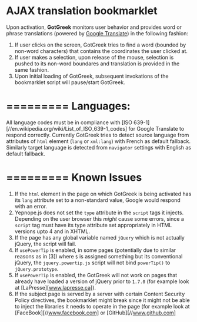 AJAX translation bookmarklet
=========
Upon activation, __GotGreek__ monitors user behavior and provides word or phrase translations (powered by <a href="https://developers.google.com/translate/">Google Translate</a>) in the following fashion:

1. If user clicks on the screen, GotGreek tries to find a word (bounded by non-word characters) that contains the coordinates the user clicked at.
2. If user makes a selection, upon release of the mouse, selection is pushed to its non-word boundares and translation is provided in the same fashion.
3. Upon initial loading of GotGreek, subsequent invokations of the bookmarklet script will pause/start GotGreek.

=========
Languages:
=========
All language codes must be in compliance with [ISO 639-1][//en.wikipedia.org/wiki/List_of_ISO_639-1_codes] for Google Translate to respond correctly. Currently GotGreek tries to detect source language from attributes of `html` element (`lang` or `xml:lang`) with French as default fallback. Similarly target language is detected from `navigator` settings with English as default fallback.


=========
Known Issues
=========

1. If the `html` element in the page on which GotGreek is being activated has its `lang` attribute set to a non-standard value, Google would respond with an error.
2. Yepnope.js does not set the `type` attribute in the `script` tags it injects. Depending on the user browser this *might* cause some errors, since a `script` tag must have its type attribute set appropriately in HTML versions upto 4 and in XHTML.
3. If the page has any global variable named `jQuery` which is not actually jQuery, the script will fail.
4. If `usePowerTip` is enabled, in some pages (potentially due to similar reasons as in [3]) where `$` is assigned something but its conventional jQuery, the `jquery.powertip.js` script will not bind `powerTip()` to `jQuery.prototype`.
5. If `usePowerTip` is enabled, the GotGreek will not work on pages that already have loaded a version of jQuery prior to `1.7.0` (for example look at [LaPresse][www.lapresse.ca]).
6. If the subject page is served by a server with certain Content Security Policy directives, the bookmarklet might break since it might not be able to inject the libraries it needs to operate in the page (for example look at [FaceBook][//www.facebook.com] or [GitHub][//www.github.com]
